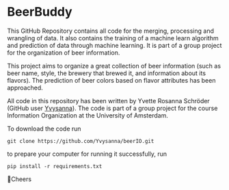 # BeerBuddy

This GitHub Repository contains all code for the merging, processing and wrangling of data. It also contains the training of a machine learn algorithm and prediction of data through machine learning. It is part of a group project for the organization of beer information.


This project aims to organize a great collection of beer information (such as beer name, style, the brewery that brewed it, and information about its flavors). The prediction of beer colors based on flavor attributes has been approached.

All code in this repository has been written by Yvette Rosanna Schröder (GitHub user [Yvysanna]('https://github.com/Yvysanna')). The code is part of a group project for the course Information Organization at the University of Amsterdam.



To download the code run
```
git clone https://github.com/Yvysanna/beerIO.git
```

to prepare your computer for running it successfully, run
```
pip install -r requirements.txt
```


🍻Cheers
